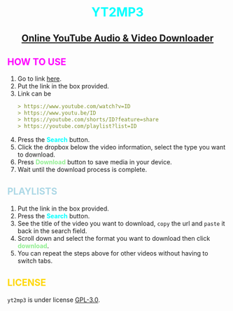 <h1><center style="color: aqua;">YT2MP3<br></center></h1>
<h2><center><u>Online YouTube Audio & Video Downloader</u></center></h2>

<h2 style="color: magenta;">HOW TO USE</h2>

1. Go to link [here](https://y2v.herokuapp.com/).
2. Put the link in the box provided.
3. Link can be
   ```yml
   > https://www.youtube.com/watch?v=ID
   > https://www.youtu.be/ID
   > https://youtube.com/shorts/ID?feature=share
   > https://youtube.com/playlist?list=ID
   ```
4. Press the <strong style="color: aqua;">Search</strong> button.
5. Click the dropbox below the video information,
   select the type you want to download.
6. Press <strong style="color: lightgreen;">Download</strong> button to save media in your device.
7. Wait until the download process is complete.

<h2 style="color: lightblue;">PLAYLISTS</h2>

1. Put the link in the box provided.
2. Press the <strong style="color: aqua;">Search</strong> button.
3. See the title of the video you want to download, `copy` the url and `paste` it back in the search field.
4. Scroll down and select the format you want to download then click <strong style="color: lightgreen;">download</strong>.
5. You can repeat the steps above for other videos without having to switch tabs.

<h2 style="color: gold;">LICENSE</h2>

`yt2mp3` is under license [GPL-3.0](https://github.com/ipincamp/yt2mp3/blob/c535b854472abdb1b0aa1575edc1afcf96071531/LICENSE).
